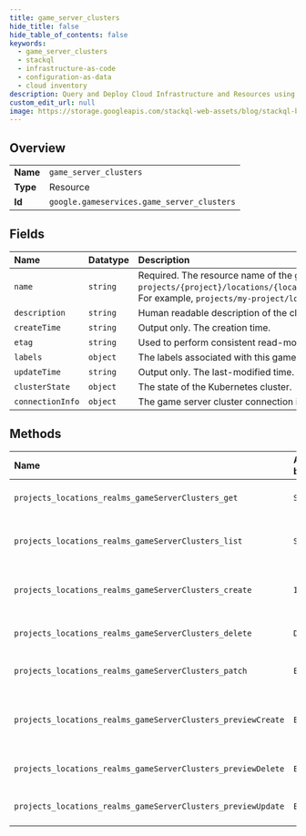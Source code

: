 ```yaml
---
title: game_server_clusters
hide_title: false
hide_table_of_contents: false
keywords:
  - game_server_clusters
  - stackql
  - infrastructure-as-code
  - configuration-as-data
  - cloud inventory
description: Query and Deploy Cloud Infrastructure and Resources using SQL
custom_edit_url: null
image: https://storage.googleapis.com/stackql-web-assets/blog/stackql-blog-post-featured-image.png
---
```

  
    

## Overview
<table><tbody>
<tr><td><b>Name</b></td><td><code>game_server_clusters</code></td></tr>
<tr><td><b>Type</b></td><td>Resource</td></tr>
<tr><td><b>Id</b></td><td><code>google.gameservices.game_server_clusters</code></td></tr>
</tbody></table>

## Fields
| Name | Datatype | Description |
|:-----|:---------|:------------|
| `name` | `string` | Required. The resource name of the game server cluster, in the following form: `projects/{project}/locations/{locationId}/realms/{realmId}/gameServerClusters/{gameServerClusterId}`. For example, `projects/my-project/locations/global/realms/zanzibar/gameServerClusters/my-gke-cluster`. |
| `description` | `string` | Human readable description of the cluster. |
| `createTime` | `string` | Output only. The creation time. |
| `etag` | `string` | Used to perform consistent read-modify-write updates. If not set, a blind "overwrite" update happens. |
| `labels` | `object` | The labels associated with this game server cluster. Each label is a key-value pair. |
| `updateTime` | `string` | Output only. The last-modified time. |
| `clusterState` | `object` | The state of the Kubernetes cluster. |
| `connectionInfo` | `object` | The game server cluster connection information. |
## Methods
| Name | Accessible by | Required Params | Description |
|:-----|:--------------|:----------------|:------------|
| `projects_locations_realms_gameServerClusters_get` | `SELECT` | `name` | Gets details of a single game server cluster. |
| `projects_locations_realms_gameServerClusters_list` | `SELECT` | `parent` | Lists game server clusters in a given project and location. |
| `projects_locations_realms_gameServerClusters_create` | `INSERT` | `parent` | Creates a new game server cluster in a given project and location. |
| `projects_locations_realms_gameServerClusters_delete` | `DELETE` | `name` | Deletes a single game server cluster. |
| `projects_locations_realms_gameServerClusters_patch` | `EXEC` | `name` | Patches a single game server cluster. |
| `projects_locations_realms_gameServerClusters_previewCreate` | `EXEC` | `parent` | Previews creation of a new game server cluster in a given project and location. |
| `projects_locations_realms_gameServerClusters_previewDelete` | `EXEC` | `name` | Previews deletion of a single game server cluster. |
| `projects_locations_realms_gameServerClusters_previewUpdate` | `EXEC` | `name` | Previews updating a GameServerCluster. |
